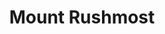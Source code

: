 ---
pid: LLG71
title: Mount Rushmost
location_transcription: rittenhouse []
zipcode: '19103'
outside_phl: 
neighborhood: Rittenhouse Square,Avenue of The Arts,Logan Square,Fitler Square
age: '13'
age_range: 13-19
instagram: 
image_file_name: LLG_71.jpg
proposal_transcription: a mount rushmore type thing w/ figures from our past & present
topic: Figure,History,Philadelphia
topic_summary: 0, 0, 0
type: Sculpture Statue,Historical Marker,Memorial
keywords_other: mount rushmore, local heroes
credit: rachel
image_labels: 
twitter: 
facebook: 
permalink: "/monuments/llg71/"
layout: item-page
---
